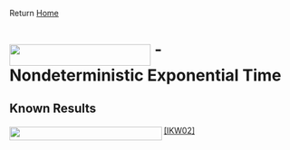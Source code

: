 Return [Home](https://matthewkatzman.github.io/notes/notes.html)

# <img src="/notes/classes/tex/b8a46d1149f0773e4a90f717a2cc5d2c.svg?invert_in_darkmode&sanitize=true" align=middle width=249.27680909999992pt height=37.80850590000001pt/> - Nondeterministic Exponential Time

## Known Results

<img src="/notes/classes/tex/b560ff2705f21960f31f0200a056e607.svg?invert_in_darkmode&sanitize=true" align=middle width=268.58288655pt height=24.65753399999998pt/> [\[IKW02\]](https://matthewkatzman.github.io/notes/papers/easyWitness.html)
